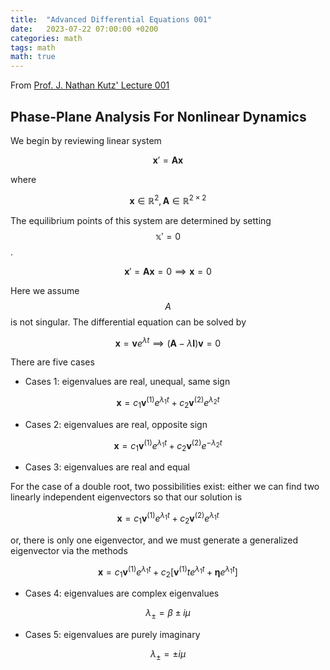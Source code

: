```yaml
---
title:  "Advanced Differential Equations 001"
date:   2023-07-22 07:00:00 +0200
categories: math
tags: math
math: true
---
```



From [Prof. J. Nathan Kutz' Lecture 001](https://faculty.washington.edu/kutz/am568/am568.html)

## Phase-Plane Analysis For Nonlinear Dynamics

We begin by reviewing linear system

$$
\mathbf{x}'=\mathbf{Ax}
$$

where

$$
\mathbf{x} \in \mathbb{R}^{2}, \mathbf{A} \in \mathbb{R}^{2 \times 2}
$$

The equilibrium points of this system are determined by setting $$\mathbb{x}'=0$$.

$$
\mathbf{x}'=\mathbf{Ax}=0 \implies \mathbf{x}=0
$$

Here we assume $$A$$ is not singular.
The differential equation can be solved by

$$
\mathbf{x}=\mathbf{v}e^{\lambda t} \implies (\mathbf{A}-\lambda \mathbf{I})\mathbf{v}=0
$$

There are five cases

- Cases 1: eigenvalues are real, unequal, same sign

$$
\mathbf{x} = c_1 \mathbf{v}^{(1)}e^{\lambda_1 t} + c_2 \mathbf{v}^{(2)} e^{\lambda_2 t}
$$

- Cases 2: eigenvalues are real, opposite sign

$$
\mathbf{x} = c_1 \mathbf{v}^{(1)}e^{\lambda_1 t} + c_2 \mathbf{v}^{(2)} e^{-\lambda_2 t}
$$

- Cases 3: eigenvalues are real and equal

For the case of a double root, two possibilities exist: either we can find two linearly independent eigenvectors so that our solution is

$$
\mathbf{x} = c_1 \mathbf{v}^{(1)}e^{\lambda_1 t} + c_2 \mathbf{v}^{(2)} e^{\lambda_1 t}
$$

or, there is only one eigenvector, and we must generate a generalized eigenvector via the methods

$$
\mathbf{x} = c_1 \mathbf{v}^{(1)}e^{\lambda_1 t} + c_2 [\mathbf{v}^{(1)}t e^{\lambda_1 t}+\boldsymbol{\eta}e^{\lambda_1 t}]
$$

- Cases 4: eigenvalues are complex eigenvalues

$$
\lambda_{\pm} = \beta \pm i\mu
$$

- Cases 5: eigenvalues are purely imaginary

$$
\lambda_{\pm} = \pm i\mu
$$
